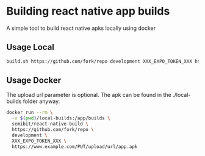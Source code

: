 # Building react native app builds
A simple tool to build react native apks locally using docker

## Usage Local
```sh
build.sh https://github.com/fork/repo development XXX_EXPO_TOKEN_XXX https://www.example.com/PUT/upload/url/app.apk
```

## Usage Docker
The upload url parameter is optional. The apk can be found in the ./local-builds folder anyway.

```sh
docker run --rm \
  -v $(pwd)/local-builds:/app/builds \
  semibit/react-native-build \
  https://github.com/fork/repo \
  development \
  XXX_EXPO_TOKEN_XXX \
  https://www.example.com/PUT/upload/url/app.apk
``` 